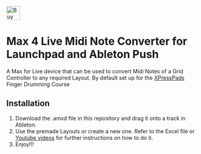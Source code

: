 <a href='https://ko-fi.com/S6S8SP865' target='_blank'><img height='36' style='border:0px;height:36px;' src='https://storage.ko-fi.com/cdn/kofi4.png?v=3' border='0' alt='Buy Me a Coffee at ko-fi.com' /></a>

# Max 4 Live Midi Note Converter for Launchpad and Ableton Push

A Max for Live device that can be used to convert Midi Notes of a Grid Controller to any required Layout. By default set up for the [XPressPads](xpresspads.com) Finger Drumming Course

## Installation

1. Download the .amxd file in this repository and drag it onto a track in Ableton.
2. Use the premade Layouts or create a new one. Refer to the Excel file or [Youtube videos](https://www.youtube.com/watch?v=433IM71vaNc) for further instructions on how to do it.
3. Enjoy!!!
